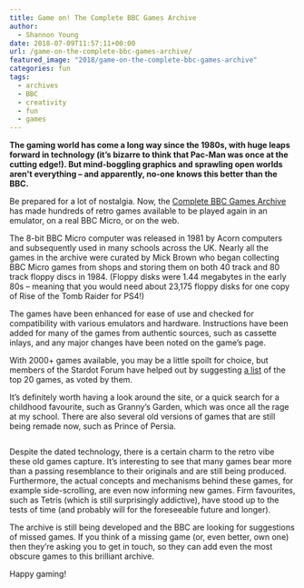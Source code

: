 ```yaml
---
title: Game on! The Complete BBC Games Archive
author:
  - Shannon Young
date: 2018-07-09T11:57:11+00:00
url: /game-on-the-complete-bbc-games-archive/
featured_image: "2018/game-on-the-complete-bbc-games-archive"
categories: fun
tags:
  - archives
  - BBC
  - creativity
  - fun
  - games
---
```

**The gaming world has come a long way since the 1980s, with huge leaps forward in technology (it’s bizarre to think that Pac-Man was once at the cutting edge!). But mind-boggling graphics and sprawling open worlds aren't everything &#8211; and apparently, no-one knows this better than the BBC.**
<!--more-->

Be prepared for a lot of nostalgia. Now, the [Complete BBC Games Archive][1] has made hundreds of retro games available to be played again in an emulator, on a real BBC Micro, or on the web.

The 8-bit BBC Micro computer was released in 1981 by Acorn computers and subsequently used in many schools across the UK. Nearly all the games in the archive were curated by Mick Brown who began collecting BBC Micro games from shops and storing them on both 40 track and 80 track floppy discs in 1984. (Floppy disks were 1.44 megabytes in the early 80s &#8211; meaning that you would need about 23,175 floppy disks for one copy of Rise of the Tomb Raider for PS4!)

The games have been enhanced for ease of use and checked for compatibility with various emulators and hardware. Instructions have been added for many of the games from authentic sources, such as cassette inlays, and any major changes have been noted on the game’s page.

With 2000+ games available, you may be a little spoilt for choice, but members of the Stardot Forum have helped out by suggesting [a list][2] of the top 20 games, as voted by them.

It’s definitely worth having a look around the site, or a quick search for a childhood favourite, such as Granny’s Garden, which was once all the rage at my school. There are also several old versions of games that are still being remade now, such as Prince of Persia.

<img src="https://www.mark-making.com/wp-content/uploads/2018/07/1000x400_Games.jpg" alt="">

Despite the dated technology, there is a certain charm to the retro vibe these old games capture. It’s interesting to see that many games bear more than a passing resemblance to their originals and are still being produced. Furthermore, the actual concepts and mechanisms behind these games, for example side-scrolling, are even now informing new games. Firm favourites, such as Tetris (which is still surprisingly addictive), have stood up to the tests of time (and probably will for the foreseeable future and longer).

The archive is still being developed and the BBC are looking for suggestions of missed games. If you think of a missing game (or, even better, own one) then they’re asking you to get in touch, so they can add even the most obscure games to this brilliant archive.

Happy gaming!

 [1]: https://bbcmicro.co.uk/
 [2]: https://bbcmicro.co.uk/about.php